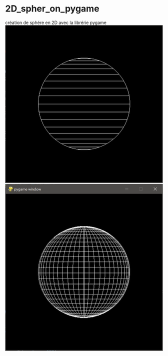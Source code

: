 # 2D_spher_on_pygame
création de sphére en 2D avec la librérie pygame
![juste les parallel](img/img.png)
![les parallel acec les meridian](img/img_1.png)
